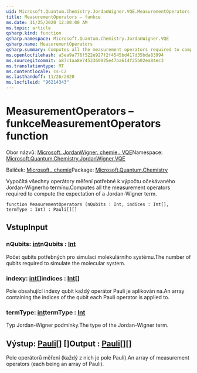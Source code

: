 ```yaml
---
uid: Microsoft.Quantum.Chemistry.JordanWigner.VQE.MeasurementOperators
title: MeasurementOperators – funkce
ms.date: 11/25/2020 12:00:00 AM
ms.topic: article
qsharp.kind: function
qsharp.namespace: Microsoft.Quantum.Chemistry.JordanWigner.VQE
qsharp.name: MeasurementOperators
qsharp.summary: Computes all the measurement operators required to compute the expectation of a Jordan-Wigner term.
ms.openlocfilehash: a5ea9a776f522e927f2f4545bd417d35bda83994
ms.sourcegitcommit: a87c1aa8e7453360025e47ba614f25b02ea84ec3
ms.translationtype: MT
ms.contentlocale: cs-CZ
ms.lasthandoff: 11/26/2020
ms.locfileid: "96214343"
---
```

# <a name="measurementoperators-function"></a><span data-ttu-id="0a56c-102">MeasurementOperators – funkce</span><span class="sxs-lookup"><span data-stu-id="0a56c-102">MeasurementOperators function</span></span>

<span data-ttu-id="0a56c-103">Obor názvů: [Microsoft. JordanWigner. chemie.. VQE](xref:Microsoft.Quantum.Chemistry.JordanWigner.VQE)</span><span class="sxs-lookup"><span data-stu-id="0a56c-103">Namespace: [Microsoft.Quantum.Chemistry.JordanWigner.VQE](xref:Microsoft.Quantum.Chemistry.JordanWigner.VQE)</span></span>

<span data-ttu-id="0a56c-104">Balíček: [Microsoft.. chemie](https://nuget.org/packages/Microsoft.Quantum.Chemistry)</span><span class="sxs-lookup"><span data-stu-id="0a56c-104">Package: [Microsoft.Quantum.Chemistry](https://nuget.org/packages/Microsoft.Quantum.Chemistry)</span></span>


<span data-ttu-id="0a56c-105">Vypočítá všechny operátory měření potřebné k výpočtu očekávaného Jordan-Wignerho termínu.</span><span class="sxs-lookup"><span data-stu-id="0a56c-105">Computes all the measurement operators required to compute the expectation of a Jordan-Wigner term.</span></span>

```qsharp
function MeasurementOperators (nQubits : Int, indices : Int[], termType : Int) : Pauli[][]
```


## <a name="input"></a><span data-ttu-id="0a56c-106">Vstup</span><span class="sxs-lookup"><span data-stu-id="0a56c-106">Input</span></span>

### <a name="nqubits--int"></a><span data-ttu-id="0a56c-107">nQubits: [int](xref:microsoft.quantum.lang-ref.int)</span><span class="sxs-lookup"><span data-stu-id="0a56c-107">nQubits : [Int](xref:microsoft.quantum.lang-ref.int)</span></span>

<span data-ttu-id="0a56c-108">Počet qubits potřebných pro simulaci molekulárního systému.</span><span class="sxs-lookup"><span data-stu-id="0a56c-108">The number of qubits required to simulate the molecular system.</span></span>


### <a name="indices--int"></a><span data-ttu-id="0a56c-109">indexy: [int](xref:microsoft.quantum.lang-ref.int)[]</span><span class="sxs-lookup"><span data-stu-id="0a56c-109">indices : [Int](xref:microsoft.quantum.lang-ref.int)[]</span></span>

<span data-ttu-id="0a56c-110">Pole obsahující indexy qubit každý operátor Pauli je aplikován na.</span><span class="sxs-lookup"><span data-stu-id="0a56c-110">An array containing the indices of the qubit each Pauli operator is applied to.</span></span>


### <a name="termtype--int"></a><span data-ttu-id="0a56c-111">termType: [int](xref:microsoft.quantum.lang-ref.int)</span><span class="sxs-lookup"><span data-stu-id="0a56c-111">termType : [Int](xref:microsoft.quantum.lang-ref.int)</span></span>

<span data-ttu-id="0a56c-112">Typ Jordan-Wigner podmínky.</span><span class="sxs-lookup"><span data-stu-id="0a56c-112">The type of the Jordan-Wigner term.</span></span>



## <a name="output--pauli"></a><span data-ttu-id="0a56c-113">Výstup: [Pauli](xref:microsoft.quantum.lang-ref.pauli)[] []</span><span class="sxs-lookup"><span data-stu-id="0a56c-113">Output : [Pauli](xref:microsoft.quantum.lang-ref.pauli)[][]</span></span>

<span data-ttu-id="0a56c-114">Pole operátorů měření (každý z nich je pole Pauli).</span><span class="sxs-lookup"><span data-stu-id="0a56c-114">An array of measurement operators (each being an array of Pauli).</span></span>